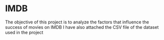 # IMDB
The objective of this project is to analyze the factors that influence the success of movies on IMDB
I have also attached the CSV file of the dataset used in the project 
